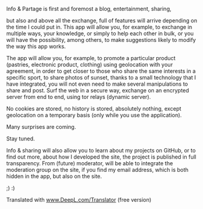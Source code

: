 Info & Partage is first and foremost a blog, entertainment, sharing, 


but also and above all the exchange, full of features will arrive depending on the time I could put in. This app will allow you, for example, to exchange in multiple ways, your knowledge, or simply to help each other in bulk, or you will have the possibility, among others, to make suggestions likely to modify the way this app works. 

The app will allow you, for example, to promote a particular product (pastries, electronic product, clothing) using geolocation with your agreement, in order to get closer to those who share the same interests in a specific sport, to share photos of sunset, thanks to a small technology that I have integrated, you will not even need to make several manipulations to share and post. Surf the web in a secure way, exchange on an encrypted server from end to end, using tor relays (dynamic server).

No cookies are stored, no history is stored, absolutely nothing, except geolocation on a temporary basis (only while you use the application). 

Many surprises are coming. 

Stay tuned.

Info & sharing will also allow you to learn about my projects on GitHub, or to find out more, about how I developed the site, the project is published in full transparency. From (future) moderator, will be able to integrate the moderation group on the site, if you find my email address, which is both hidden in the app, but also on the site.



;) :)

Translated with www.DeepL.com/Translator (free version)
